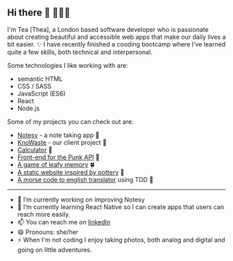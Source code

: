 ## Hi there 👋 👩🏻‍💻

I'm Tea [Thea], a London based software developer who is passionate about creating beautiful and accessible web apps that make our daily lives a bit easier. ✨ I have recently finished a cooding bootcamp where I've learned quite a few skills, both technical and interpersonal.

Some technologies I like working with are:
- semantic HTML
- CSS / SASS
- JavaScript (ES6)
- React
- Node.js

Some of my projects you can check out are:
- <a href="https://github.com/tea-milas/notesy-app">Notesy</a> - a note taking app 📝
- <a href="https://github.com/tea-milas/KnoWaste">KnoWaste</a> - our client project 🧆
- <a href="https://github.com/tea-milas/calculator">Calculator</a> 🧮
- <a href="https://github.com/tea-milas/punk-API">Front-end for the Punk API</a> 🍻
- <a href="https://github.com/tea-milas/memory-game">A game of leafy memory</a> 🍀
- <a href="https://github.com/tea-milas/pottery-collective">A static website inspired by pottery</a> 🧉
- <a href="https://github.com/tea-milas/morse-code-translator">A morse code to english translator</a> using TDD 🍑

----------------------------------------------------------------------------------------

- 🔭 I’m currently working on improving Notesy 
- 🌱 I’m currently learning React Native so I can create apps that users can reach more easily.
- 📫 You can reach me on <a href="https://www.linkedin.com/in/tea-milas/">linkedIn</a>
- 😄 Pronouns: she/her
- ⚡ When I'm not coding I enjoy taking photos, both analog and digital and going on little adventures.

